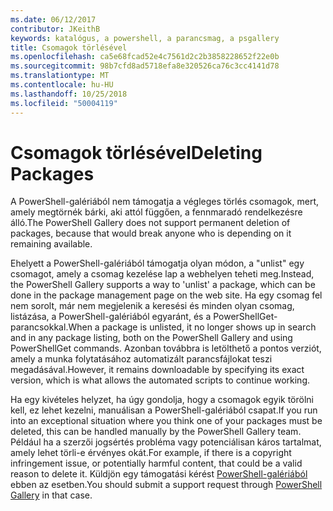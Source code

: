 ```yaml
---
ms.date: 06/12/2017
contributor: JKeithB
keywords: katalógus, a powershell, a parancsmag, a psgallery
title: Csomagok törlésével
ms.openlocfilehash: ca5e68fcad52e4c7561d2c2b3858228652f22e0b
ms.sourcegitcommit: 98b7cfd8ad5718efa8e320526ca76c3cc4141d78
ms.translationtype: MT
ms.contentlocale: hu-HU
ms.lasthandoff: 10/25/2018
ms.locfileid: "50004119"
---
```

# <a name="deleting-packages"></a><span data-ttu-id="8fa61-103">Csomagok törlésével</span><span class="sxs-lookup"><span data-stu-id="8fa61-103">Deleting Packages</span></span>

<span data-ttu-id="8fa61-104">A PowerShell-galériából nem támogatja a végleges törlés csomagok, mert, amely megtörnék bárki, aki attól függően, a fennmaradó rendelkezésre álló.</span><span class="sxs-lookup"><span data-stu-id="8fa61-104">The PowerShell Gallery does not support permanent deletion of packages, because that would break anyone who is depending on it remaining available.</span></span>

<span data-ttu-id="8fa61-105">Ehelyett a PowerShell-galériából támogatja olyan módon, a "unlist" egy csomagot, amely a csomag kezelése lap a webhelyen teheti meg.</span><span class="sxs-lookup"><span data-stu-id="8fa61-105">Instead, the PowerShell Gallery supports a way to 'unlist' a package, which can be done in the package management page on the web site.</span></span>
<span data-ttu-id="8fa61-106">Ha egy csomag fel nem sorolt, már nem megjelenik a keresési és minden olyan csomag, listázása, a PowerShell-galériából egyaránt, és a PowerShellGet-parancsokkal.</span><span class="sxs-lookup"><span data-stu-id="8fa61-106">When a package is unlisted, it no longer shows up in search and in any package listing, both on the PowerShell Gallery and using PowerShellGet commands.</span></span>
<span data-ttu-id="8fa61-107">Azonban továbbra is letölthető a pontos verziót, amely a munka folytatásához automatizált parancsfájlokat teszi megadásával.</span><span class="sxs-lookup"><span data-stu-id="8fa61-107">However, it remains downloadable by specifying its exact version, which is what allows the automated scripts to continue working.</span></span>

<span data-ttu-id="8fa61-108">Ha egy kivételes helyzet, ha úgy gondolja, hogy a csomagok egyik törölni kell, ez lehet kezelni, manuálisan a PowerShell-galériából csapat.</span><span class="sxs-lookup"><span data-stu-id="8fa61-108">If you run into an exceptional situation where you think one of your packages must be deleted, this can be handled manually by the PowerShell Gallery team.</span></span>
<span data-ttu-id="8fa61-109">Például ha a szerzői jogsértés probléma vagy potenciálisan káros tartalmat, amely lehet törli-e érvényes okát.</span><span class="sxs-lookup"><span data-stu-id="8fa61-109">For example, if there is a copyright infringement issue, or potentially harmful content, that could be a valid reason to delete it.</span></span>
<span data-ttu-id="8fa61-110">Küldjön egy támogatási kérést [PowerShell-galériából](http://www.PowerShellGallery.com) ebben az esetben.</span><span class="sxs-lookup"><span data-stu-id="8fa61-110">You should submit a support request through [PowerShell Gallery](http://www.PowerShellGallery.com) in that case.</span></span>
